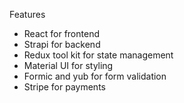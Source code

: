 Features
- React for frontend
- Strapi for backend
- Redux tool kit for state management
- Material UI for styling
- Formic and yub for form validation
- Stripe for payments
